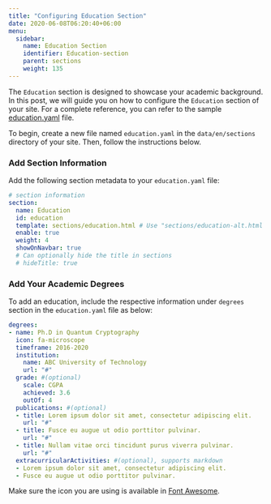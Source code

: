 ```yaml
---
title: "Configuring Education Section"
date: 2020-06-08T06:20:40+06:00
menu:
  sidebar:
    name: Education Section
    identifier: Education-section
    parent: sections
    weight: 135
---
```


The `Education` section is designed to showcase your academic background. In this post, we will guide you on how to configure the `Education` section of your site. For a complete reference, you can refer to the sample [education.yaml](https://github.com/hugo-toha/hugo-toha.github.io/blob/main/data/en/sections/education.yaml) file.

To begin, create a new file named `education.yaml` in the `data/en/sections` directory of your site. Then, follow the instructions below.

### Add Section Information

Add the following section metadata to your `education.yaml` file:

```yaml
# section information
section:
  name: Education
  id: education
  template: sections/education.html # Use "sections/education-alt.html for alternate template.
  enable: true
  weight: 4
  showOnNavbar: true
  # Can optionally hide the title in sections
  # hideTitle: true
```

### Add Your Academic Degrees

To add an education, include the respective information under `degrees` section in the `education.yaml` file as below:

```yaml
degrees:
- name: Ph.D in Quantum Cryptography
  icon: fa-microscope
  timeframe: 2016-2020
  institution:
    name: ABC University of Technology
    url: "#"
  grade: #(optional)
    scale: CGPA
    achieved: 3.6
    outOf: 4
  publications: #(optional)
  - title: Lorem ipsum dolor sit amet, consectetur adipiscing elit.
    url: "#"
  - title: Fusce eu augue ut odio porttitor pulvinar.
    url: "#"
  - title: Nullam vitae orci tincidunt purus viverra pulvinar.
    url: "#"
  extracurricularActivities: #(optional), supports markdown
  - Lorem ipsum dolor sit amet, consectetur adipiscing elit.
  - Fusce eu augue ut odio porttitor pulvinar.
```

Make sure the icon you are using is available in [Font Awesome](https://fontawesome.com/icons?d=gallery&m=free).
